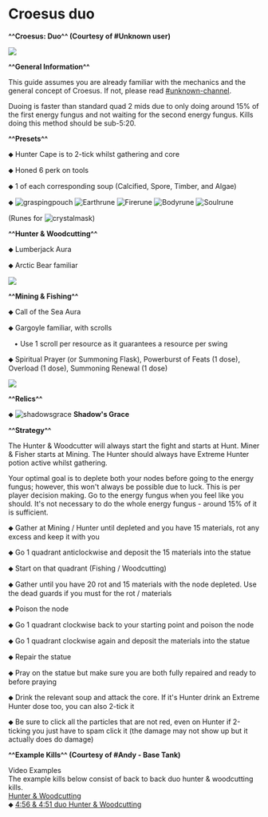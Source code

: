 # Croesus duo
**^^Croesus: Duo^^ (Courtesy of #Unknown user)**


<img class="media" src="https://i.imgur.com/xuMqqd9.jpg">



**^^General Information^^**


This guide assumes you are already familiar with the mechanics and the general concept of Croesus. If not, please read <a href="" class="inactiveLink">#unknown-channel</a>.



Duoing is faster than standard quad 2 mids due to only doing around 15% of the first energy fungus and not waiting for the second energy fungus. Kills doing this method should be sub-5:20.


**^^Presets^^**


⬥ Hunter Cape is to 2-tick whilst gathering and core

⬥ Honed 6 perk on tools

⬥ 1 of each corresponding soup (Calcified, Spore, Timber, and Algae)

⬥ <img title="graspingpouch" class="d-emoji" alt="graspingpouch" src="https://cdn.discordapp.com/emojis/892816437478051900.png?v=1"> <img title="Earthrune" class="d-emoji" alt="Earthrune" src="https://cdn.discordapp.com/emojis/536252659808731137.png?v=1"> <img title="Firerune" class="d-emoji" alt="Firerune" src="https://cdn.discordapp.com/emojis/536252659850674186.png?v=1"> <img title="Bodyrune" class="d-emoji" alt="Bodyrune" src="https://cdn.discordapp.com/emojis/536252659301089280.png?v=1"> <img title="Soulrune" class="d-emoji" alt="Soulrune" src="https://cdn.discordapp.com/emojis/536252660333019136.png?v=1">

(Runes for <img title="crystalmask" class="d-emoji" alt="crystalmask" src="https://cdn.discordapp.com/emojis/892342109829464094.png?v=1">)


**^^Hunter & Woodcutting^^**


⬥ Lumberjack Aura

⬥ Arctic Bear familiar





<img class="media" src="https://i.imgur.com/B44tvFd.png">






**^^Mining & Fishing^^**


⬥ Call of the Sea Aura

⬥ Gargoyle familiar, with scrolls

 ‎ ‎ ‎ ‎• Use 1 scroll per resource as it guarantees a resource per swing

⬥ Spiritual Prayer (or Summoning Flask), Powerburst of Feats (1 dose), Overload (1 dose), Summoning Renewal (1 dose)





<img class="media" src="https://i.imgur.com/w9Sl5XN.png">






**^^Relics^^**

⬥ <img title="shadowsgrace" class="d-emoji" alt="shadowsgrace" src="https://cdn.discordapp.com/emojis/895999229737185280.png?v=1"> **Shadow's Grace**


**^^Strategy^^**


The Hunter & Woodcutter will always start the fight and starts at Hunt. Miner & Fisher starts at Mining. The Hunter should always have Extreme Hunter potion active whilst gathering.



Your optimal goal is to deplete both your nodes before going to the energy fungus; however, this won't always be possible due to luck. This is per player decision making. Go to the energy fungus when you feel like you should. It's not necessary to do the whole energy fungus - around 15% of it is sufficient.



⬥ Gather at Mining / Hunter until depleted and you have 15 materials, rot any excess and keep it with you

⬥ Go 1 quadrant anticlockwise and deposit the 15 materials into the statue

⬥ Start on that quadrant (Fishing / Woodcutting)

⬥ Gather until you have 20 rot and 15 materials with the node depleted. Use the dead guards if you must for the rot / materials

⬥ Poison the node

⬥ Go 1 quadrant clockwise back to your starting point and poison the node

⬥ Go 1 quadrant clockwise again and deposit the materials into the statue

⬥ Repair the statue

⬥ Pray on the statue but make sure you are both fully repaired and ready to before praying

⬥ Drink the relevant soup and attack the core. If it's Hunter drink an Extreme Hunter dose too, you can also 2-tick it

⬥ Be sure to click all the particles that are not red, even on Hunter if 2-ticking you just have to spam click it (the damage may not show up but it actually does do damage)


**^^Example Kills^^ (Courtesy of #Andy - Base Tank)**





<div class="flex-vertical whitney theme-dark">
<div class="chat flex-vertical flex-spacer">
<div class="content flex-spacer flex-horizontal">
<div class="flex-spacer flex-vertical messages-wrapper">
<div class="scroller-wrap">
<div class="scroller messages">
<div class="message-group hide-overflow">
<div class="comment">
<div class="message first">
<div class="accessory">

<div class="embed-wrapper">
<div class="embed-color-pill" style="background-color: rgb(0, 153, 255);"></div>
<div class="embed embed-rich">
<div class="embed-content">
<div class="embed-content-inner">

<div class="embed-title" >Video Examples
</div>
<div class="embed-description markup" >The example kills below consist of back to back duo hunter & woodcutting kills.
</div>
<div class="embed-fields"><div class="embed-field" ><div class="embed-field-name" ><u>Hunter & Woodcutting</u>
</div><div class="embed-field-value markup" >⬥ <a title="" href="https://www.youtube.com/watch?v=8Vi6fEaXVFk" target="_blank" rel="noreferrer">4:56 & 4:51 duo Hunter & Woodcutting</a>
</div></div></div>
</div>

</div>


</div></div></div></div></div></div></div></div></div></div></div></div>   




